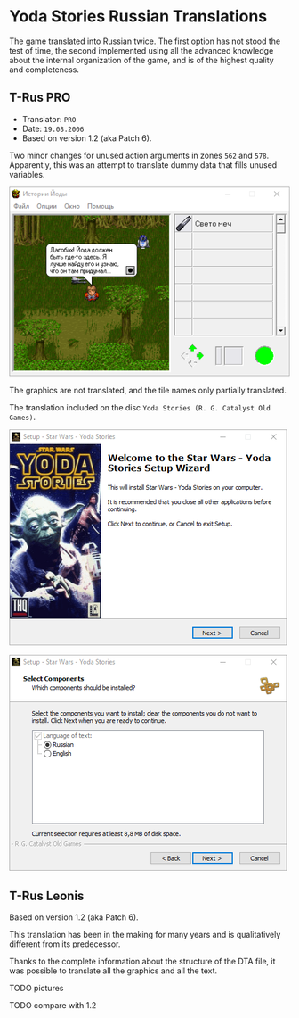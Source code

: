 Yoda Stories Russian Translations
=================================

The game translated into Russian twice.
The first option has not stood the test of time,
the second implemented using all the advanced knowledge about the internal organization of the game,
and is of the highest quality and completeness.

T-Rus PRO
---------

* Translator: `PRO`
* Date: `19.08.2006`
* Based on version 1.2 (aka Patch 6).

Two minor changes for unused action arguments in zones `562` and `578`.
 Apparently, this was an attempt to translate dummy data that fills unused variables.

![](images/gameplay/rus-pro.png)

The graphics are not translated, and the tile names only partially translated.

The translation included on the disc `Yoda Stories (R. G. Catalyst Old Games)`.

![](images/setup/rg1.png)

![](images/setup/rg2.png)


T-Rus Leonis
------------

Based on version 1.2 (aka Patch 6).

This translation has been in the making for many years and is qualitatively different from its predecessor.

Thanks to the complete information about the structure of the DTA file, it was possible to translate all the graphics and all the text.

TODO pictures

TODO compare with 1.2
